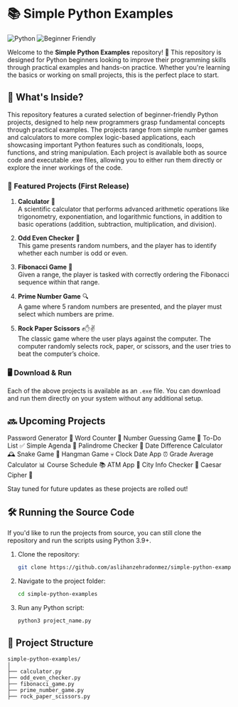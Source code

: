 # 📚 Simple Python Examples

![Python](https://img.shields.io/badge/Python-3.9%2B-blue.svg) ![Beginner Friendly](https://img.shields.io/badge/Beginner-Friendly-green.svg)

Welcome to the **Simple Python Examples** repository! 🎉 This repository is designed for Python beginners looking to improve their programming skills through practical examples and hands-on practice. Whether you're learning the basics or working on small projects, this is the perfect place to start.

## 🚀 What's Inside?

This repository features a curated selection of beginner-friendly Python projects, designed to help new programmers grasp fundamental concepts through practical examples. The projects range from simple number games and calculators to more complex logic-based applications, each showcasing important Python features such as conditionals, loops, functions, and string manipulation. Each project is available both as source code and executable .exe files, allowing you to either run them directly or explore the inner workings of the code.

### 🌟 Featured Projects (First Release)

1. **Calculator** 🧮  
   A scientific calculator that performs advanced arithmetic operations like trigonometry, exponentiation, and logarithmic functions, in addition to basic operations (addition, subtraction, multiplication, and division).

2. **Odd Even Checker** 🔢  
   This game presents random numbers, and the player has to identify whether each number is odd or even.

3. **Fibonacci Game** 🐑  
   Given a range, the player is tasked with correctly ordering the Fibonacci sequence within that range.

4. **Prime Number Game** 🔍  
   A game where 5 random numbers are presented, and the player must select which numbers are prime.

5. **Rock Paper Scissors** ✊✋✌  
   The classic game where the user plays against the computer. The computer randomly selects rock, paper, or scissors, and the user tries to beat the computer’s choice.

### 🖥️ Download & Run

Each of the above projects is available as an `.exe` file. You can download and run them directly on your system without any additional setup.

## 🔜 Upcoming Projects

Password Generator 🔐
Word Counter 📝
Number Guessing Game 🎯
To-Do List ✅
Simple Agenda 📅
Palindrome Checker 🔄
Date Difference Calculator 🕰
Snake Game 🐍
Hangman Game 💀
Clock Date App ⏰
Grade Average Calculator 📊
Course Schedule 📚
ATM App 🏦
City Info Checker 🌆
Caesar Cipher 🔏

Stay tuned for future updates as these projects are rolled out!

## 🛠️ Running the Source Code

If you'd like to run the projects from source, you can still clone the repository and run the scripts using Python 3.9+.

1. Clone the repository:
    ```bash
    git clone https://github.com/aslihanzehradonmez/simple-python-examples.git
    ```

2. Navigate to the project folder:
    ```bash
    cd simple-python-examples
    ```

3. Run any Python script:
    ```bash
    python3 project_name.py
    ```

## 📄 Project Structure

```
simple-python-examples/
│
├── calculator.py
├── odd_even_checker.py
├── fibonacci_game.py
├── prime_number_game.py
├── rock_paper_scissors.py
```
